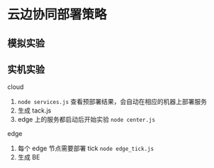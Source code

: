 # 云边协同部署策略

## 模拟实验

## 实机实验

cloud

1. `node services.js` 查看预部署结果，会自动在相应的机器上部署服务
2. 生成 tack.js
2. edge 上的服务都启动后开始实验 `node center.js`

edge

1. 每个 edge 节点需要部署 tick `node edge_tick.js`
2. 生成 BE

